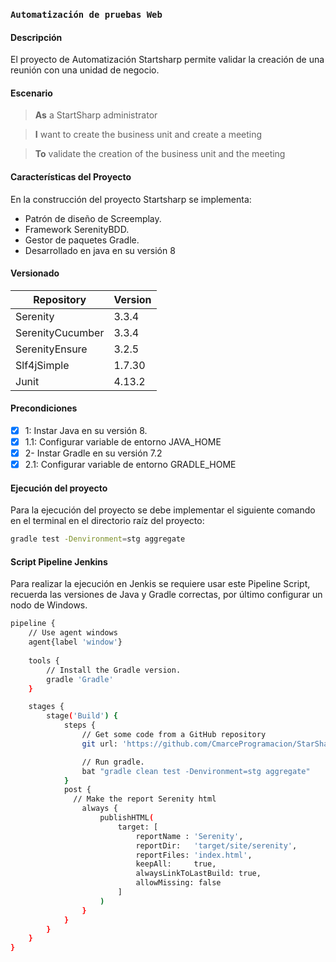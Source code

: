 ### `Automatización de pruebas Web`

#### Descripción

El proyecto de Automatización Startsharp permite validar la creación de una reunión con una unidad de negocio.

#### Escenario

> **As** a StartSharp administrator

> **I** want to create the business unit and create a meeting

> **To** validate the creation of the business unit and the meeting

#### Características del Proyecto

En la construcción del proyecto Startsharp se implementa:

- Patrón de diseño de Screemplay.
- Framework SerenityBDD.
- Gestor de paquetes Gradle.
- Desarrollado en java en su versión 8

#### Versionado

| Repository       | Version |
|------------------|---------|
| Serenity         | 3.3.4   |
| SerenityCucumber | 3.3.4   |
| SerenityEnsure   | 3.2.5   |
| Slf4jSimple      | 1.7.30  |
| Junit            | 4.13.2  |

#### Precondiciones

- [x] 1: Instar Java en su versión 8.
- [x] 1.1: Configurar variable de entorno JAVA_HOME
- [x] 2- Instar Gradle en su versión 7.2
- [x] 2.1: Configurar variable de entorno GRADLE_HOME

#### Ejecución del proyecto

Para la ejecución del proyecto se debe implementar el siguiente comando en el terminal en el directorio raíz del proyecto:

```sh
gradle test -Denvironment=stg aggregate
```

#### Script Pipeline Jenkins

Para realizar la ejecución en Jenkis se requiere usar este Pipeline Script, recuerda las versiones de Java y Gradle correctas, por último configurar un nodo de Windows.
```sh
pipeline {
    // Use agent windows
    agent{label 'window'}
    
    tools {
        // Install the Gradle version.
        gradle 'Gradle'
    }

    stages {
        stage('Build') {
            steps {
                // Get some code from a GitHub repository
                git url: 'https://github.com/CmarceProgramacion/StarSharp.git', branch: 'main'

                // Run gradle.
                bat "gradle clean test -Denvironment=stg aggregate"			
            }
			post {
			  // Make the report Serenity html
				always {
					publishHTML(
						target: [
							reportName : 'Serenity',
							reportDir:   'target/site/serenity',
							reportFiles: 'index.html',
							keepAll:     true,
							alwaysLinkToLastBuild: true,
							allowMissing: false
						]
					)
				}
			}
        }
    }
}
```
